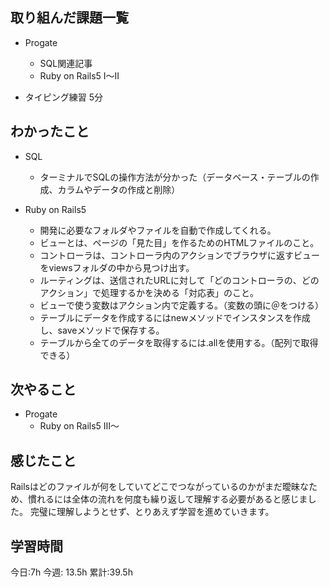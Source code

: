 ## 取り組んだ課題一覧
- Progate
    - SQL関連記事
    - Ruby on Rails5 Ⅰ〜Ⅱ

- タイピング練習 5分

## わかったこと
- SQL
	- ターミナルでSQLの操作方法が分かった（データベース・テーブルの作成、カラムやデータの作成と削除）

- Ruby on Rails5
	- 開発に必要なフォルダやファイルを自動で作成してくれる。
	- ビューとは、ページの「見た目」を作るためのHTMLファイルのこと。
	- コントローラは、コントローラ内のアクションでブラウザに返すビューをviewsフォルダの中から見つけ出す。
	- ルーティングは、送信されたURLに対して「どのコントローラの、どのアクション」で処理するかを決める「対応表」のこと。
	- ビューで使う変数はアクション内で定義する。（変数の頭に＠をつける）
	- テーブルにデータを作成するにはnewメソッドでインスタンスを作成し、saveメソッドで保存する。
	- テーブルから全てのデータを取得するには.allを使用する。（配列で取得できる）

## 次やること
- Progate 
	- Ruby on Rails5 Ⅲ〜

## 感じたこと
Railsはどのファイルが何をしていてどこでつながっているのかがまだ曖昧なため、慣れるには全体の流れを何度も繰り返して理解する必要があると感じました。
完璧に理解しようとせず、とりあえず学習を進めていきます。


## 学習時間
今日:7h
今週: 13.5h 
累計:39.5h
